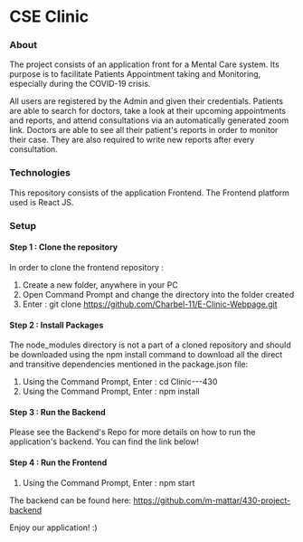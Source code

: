 # CSE Clinic

### About
The project consists of an application front for a Mental Care system. 
Its purpose is to facilitate Patients Appointment taking and Monitoring, especially during the COVID-19 crisis.

All users are registered by the Admin and given their credentials.
Patients are able to search for doctors, take a look at their upcoming appointments and reports, and attend consultations via an automatically generated zoom link.
Doctors are able to see all their patient's reports in order to monitor their case. They are also required to write new reports after every consultation.

### Technologies
This repository consists of the application Frontend. 
The Frontend platform used is React JS.

### Setup

#### Step 1 : Clone the repository
In order to clone the frontend repository : 
1. Create a new folder, anywhere in your PC
2. Open Command Prompt and change the directory into the folder created
3. Enter : git clone https://github.com/Charbel-11/E-Clinic-Webpage.git

#### Step 2 : Install Packages
The node_modules directory is not a part of a cloned repository and should be downloaded using the npm install command to download all the direct and transitive dependencies mentioned in the package.json file:
1. Using the Command Prompt, Enter : cd Clinic---430
2. Using the Command Prompt, Enter : npm install

#### Step 3 : Run the Backend
Please see the Backend's Repo for more details on how to run the application's backend. You can find the link below!

#### Step 4 : Run the Frontend
1. Using the Command Prompt, Enter : npm start

The backend can be found here:
https://github.com/m-mattar/430-project-backend

Enjoy our application! :)
